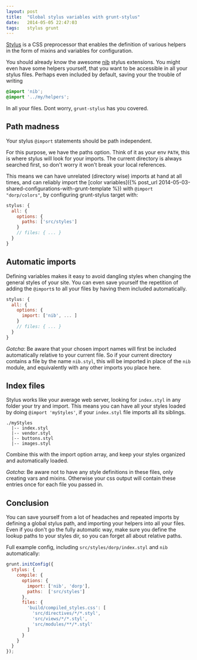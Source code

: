 ```yaml
---
layout: post
title:  "Global stylus variables with grunt-stylus"
date:   2014-05-05 22:47:03
tags: 	stylus grunt
---
```


[Stylus](http://learnboost.github.io/stylus/) is a CSS preprocessor that enables
the definition of various helpers in the form of mixins and variables for
configuration.

You should already know the awesome [nib](http://visionmedia.github.io/nib/)
stylus extensions. You might even have some helpers yourself, that you want to
be accessible in all your stylus files. Perhaps even included by default, saving
your the trouble of writing

```css
@import 'nib';
@import '../my/helpers';
```

In all your files.
Dont worry, `grunt-stylus` has you covered.



## Path madness
Your stylus `@import` statements should be path independent.

For this purpose, we have the paths option. Think of it as your env `PATH`,
this is where stylus will look for your imports. The current directory is always
searched first, so don't worry it won't break your local references.

This means we can have unrelated (directory wise) imports at hand at all times,
and can reliably import the
[color variables]({% post_url 2014-05-03-shared-configurations-with-grunt-template %})
with `@import "dorp/colors"`, by configuring grunt-stylus target with:

```js
stylus: {
  all: {
    options: {
      paths: ['src/styles']
    }
    // files: { ... }
  }
}
```

## Automatic imports
Defining variables makes it easy to avoid dangling styles when changing the
general styles of your site. You can even save yourself the repetition of adding
the `@import`s to all your files by having them included automatically.

```js
stylus: {
  all: {
    options: {
      import: ['nib', ... ]
    }
    // files: { ... }
  }
}
```

*Gotcha*: Be aware that your chosen import names will first be included automatically
relative to your current file. So if your current directory contains a file by
the name `nib.styl`, this will be imported in place of the `nib` module, and
equivalently with any other imports you place here.

## Index files

Stylus works like your average web server, looking for `index.styl` in any folder
your try and import. This means you can have all your styles loaded by doing
`@import 'myStyles'`, if your `index.styl` file imports all its siblings.

```
./myStyles
  |-- index.styl
  |-- vendor.styl
  |-- buttons.styl
  |-- images.styl
```

Combine this with the import option array, and keep your styles organized and
automatically loaded.

*Gotcha*: Be aware not to have any style definitions in these files, only creating
vars and mixins. Otherwise your css output will contain these entries once for
each file you passed in.



## Conclusion

You can save yourself from a lot of headaches and repeated imports by defining
a global stylus path, and importing your helpers into all your files.
Even if you don't go the fully automatic way, make sure you define the lookup
paths to your styles dir, so you can forget all about relative paths.

Full example config, including `src/styles/dorp/index.styl` and `nib` automatically:

```js
grunt.initConfig({
  stylus: {
    compile: {
      options: {
        import: ['nib', 'dorp'],
        paths:  ['src/styles']
      },
      files: {
        'build/compiled_styles.css': [
          'src/directives/*/*.styl',
          'src/views/*/*.styl',
          'src/modules/**/*.styl'
        ]
      }
    }
  }
});
```
